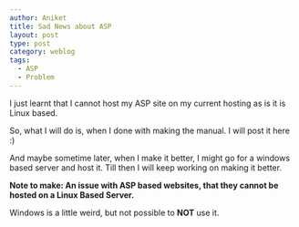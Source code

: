 ```yaml
---
author: Aniket
title: Sad News about ASP
layout: post
type: post
category: weblog
tags:
  - ASP
  - Problem
---
```


I just learnt that I cannot host my ASP site on my current hosting as is it is Linux based.

So, what I will do is, when I done with making the manual. I will post it here :)

And maybe sometime later, when I make it better, I might go for a windows based server and host it. Till then I will keep working on making it better.

**Note to make: An issue with ASP based websites, that they cannot be hosted on a Linux Based Server.**

Windows is a little weird, but not possible to **NOT** use it.